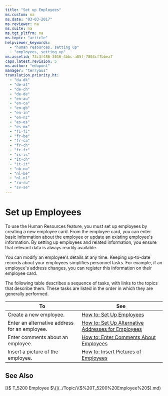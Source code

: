```yaml
---
title: "Set up Employees"
ms.custom: na
ms.date: "03-03-2017"
ms.reviewer: na
ms.suite: na
ms.tgt_pltfrm: na
ms.topic: "article"
helpviewer_keywords: 
  - "human resources, setting up"
  - "employees, setting up"
ms.assetid: 73c3f486-3016-4bbc-a85f-7803cf7bbea7
caps.latest.revision: 5
ms.author: "edupont"
manager: "terryaus"
translation.priority.ht: 
  - "da-dk"
  - "de-at"
  - "de-ch"
  - "de-de"
  - "en-au"
  - "en-ca"
  - "en-gb"
  - "en-in"
  - "en-nz"
  - "es-es"
  - "es-mx"
  - "fi-fi"
  - "fr-be"
  - "fr-ca"
  - "fr-ch"
  - "fr-fr"
  - "is-is"
  - "it-ch"
  - "it-it"
  - "nb-no"
  - "nl-be"
  - "nl-nl"
  - "ru-ru"
  - "sv-se"
---
```

# Set up Employees
To use the Human Resources feature, you must set up employees by creating a new employee card. From the employee card, you can enter basic information about the employee or update an existing employee's information. By setting up employees and related information, you ensure that relevant data is always readily available.  
  
 You can modify an employee's details at any time. Keeping up\-to\-date records about your employees simplifies personnel tasks. For example, if an employee's address changes, you can register this information on their employee card.  
  
 The following table describes a sequence of tasks, with links to the topics that describe them. These tasks are listed in the order in which they are generally performed.  
  
|**To**|**See**|  
|------------|-------------|  
|Create a new employee.|[How to: Set Up Employees](../HumanResources/how-to-set-up-employees.md)|  
|Enter an alternative address for an employee.|[How to: Set Up Alternative Addresses for Employees](../HumanResources/how-to-set-up-alternative-addresses-for-employees.md)|  
|Enter comments about an employee.|[How to: Enter Comments About Employees](../HumanResources/how-to-enter-comments-about-employees.md)|  
|Insert a picture of the employee.|[How to: Insert Pictures of Employees](../HumanResources/how-to-insert-pictures-of-employees.md)|  
  
## See Also  
 [\($ T\_5200 Employee $\)](../Topic/\($%20T_5200%20Employee%20$\).md)